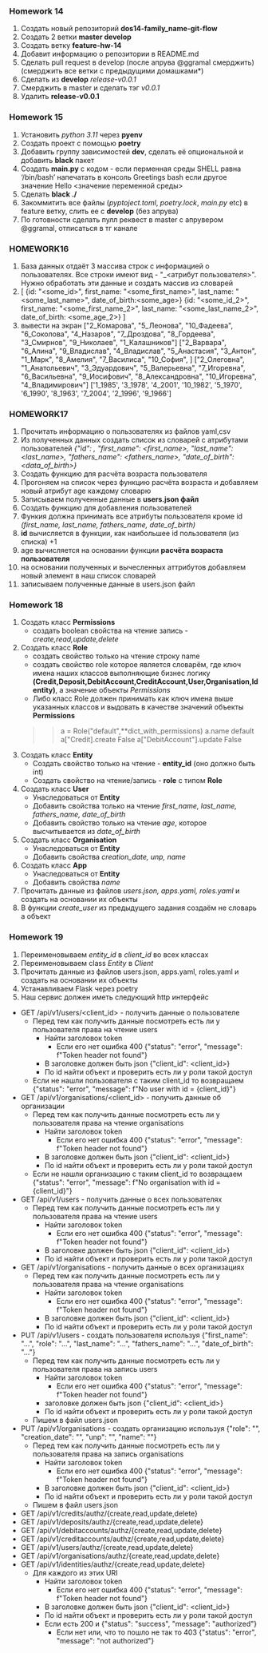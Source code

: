 ### Homework 14
1. Создать новый репозиторий **dos14-family_name-git-flow**
2. Создать 2 ветки **master develop**
3. Cоздать ветку **feature-hw-14**
4. Добавит информацию о репозитории в README.md
5. Сделать pull request в develop (после апрува
@ggramal смерджить) (cмерджить все ветки с
предыдущими домашками*)
6. Сделать из **develop** *release-v0.0.1*
7. Cмерджить в master и сделать тэг *v0.0.1*
8. Удалить **release-v0.0.1**

### Homework 15
1. Установить *python 3.11* через **pyenv**
2. Создать проект с помощью **poetry**
3. Добавить группу зависимостей **dev**, сделать её опциональной и добавить **black** пакет
4. Создать **main.py** с кодом - если перменная среды SHELL равна ‘/bin/bash’ напечатать в консоль Greetings bash если другое значение Hello <значение переменной среды>
5. Сделать **black ./**
5. Закоммитить все файлы (*pyptoject.toml*, *poetry.lock*, *main.py* etc) в feature ветку, слить ее с **develop** (без апрува)
6. По готовности сделать пулл реквест в master с апрувером @ggramal, отписаться в тг канале

### HOMEWORK16
1. База данных отдаёт 3 массива cтрок с информацией о пользователях. Все строки имеют вид -
"<id>_<атрибут пользователя>". Нужно обработать эти данные и создать массив из словарей
2. [
{id: "<some_id>", first_name: "<some_first_name>", last_name: "<some_last_name>", date_of_birth:<some_age>}
{id: "<some_id_2>", first_name: "<some_first_name_2>", last_name: "<some_last_name_2>", date_of_birth:
<some_age_2>}
]
3. вывести на экран
["2_Комарова", "5_Леонова", "10_Фадеева", "6_Соколова", "4_Назаров", "7_Дроздова", "8_Гордеева", "3_Смирнов",
"9_Николаев", "1_Калашников"]
["2_Варвара", "6_Алина", "9_Владислав", "4_Владислав", "5_Анастасия", "3_Антон", "1_Марк", "8_Амелия",
"7_Василиса", "10_София", ]
["2_Олеговна", "1_Анатольевич", "3_Эдуардович", "5_Валерьевна", "7_Игоревна", "6_Васильевна", "9_Иосифович",
"8_Александровна", "10_Игоревна", "4_Владимирович"]
['1_1985', '3_1978', '4_2001', '10_1982', '5_1970', '6_1990', '8_1963', '7_2004', '2_1996', '9_1966']

### HOMEWORK17
1. Прочитать информацию о пользователях из файлов yaml,csv 
2. Из полученных данных создать список из словарей с атрибутами пользователей *{"id": <id>, "first_name": <first_name>, "last_name": <last_name>, "fathers_name":   <fathers_name>, "date_of_birth": <data_of_birth>}*
3. Создать функцию для расчёта возраста пользователя 
4. Прогоняем на список через функцию расчёта возраста и добавляем новый атрибут age каждому словарю 
5. Записываем полученные данные в **users.json файл** 
6. Создать функцию для добавления пользователей
7. Функия должна принимать все атрибуты пользователя кроме id *(first_name, last_name, fathers_name, date_of_birth)* 
8. **id** вычисляется в функции, как наибольшее id пользователя (из списка) +1 
9. age вычисляется на основании функции **расчёта возраста пользователя** 
10. на основании полученных и вычесленных аттрибутов добавляем новый элемент в наш список словарей
11. записываем полученные данные в users.json файл
  
 ### Homework 18
 1. Создать класс **Permissions**
    - cоздать boolean свойства на чтение запись - *create,read,update,delete*
 2. Cоздать класс **Role**
    - создать свойство только на чтение строку name
    - cоздать свойство role которое является словарём, где ключ имена наших классов выполняющие бизнес логику **(Credit,Deposit,DebitAccount,CreditAccount,User,Organisation,Identity)**, а значение объекты *Permissions*
    - Либо класс Role должен принимать как ключ имена выше указанных классов и выдовать в качестве значений объекты **Permissions**
     >> a = Role("default",**dict_with_permissions)
     >> a.name
     default
     >> a["Credit].create
     False
     >> a["DebitAccount"].update
     False
3. Создать класс **Entity**
    - Создать свойство только на чтение - **entity_id** (оно должно быть int)
    - Cоздать свойcтво на чтение/запись - **role** с типом **Role**
4. Создать класс **User**
    - Унаследоваться от **Entity**
    - Добавить свойства только на чтение *first_name, last_name, fathers_name, date_of_birth*
    - Добавить свойство только на чтение *age*, которое высчитывается из *date_of_birth*
5. Создать класс **Organisation**
    - Унаследоваться от **Entity**
    - Добавить свойства *creation_date, unp, name*
6. Создать класс **App**
    - Унаследоваться от **Entity**
    - Добавить свойства *name*
7. Прочитать данные из файлов *users.json, apps.yaml, roles.yaml* и создать на основании их объекты
8. В функции *сreate_user* из предыдущего задания создаём не словарь а объект
  
  ### Homework 19
1. Переименовываем *entity_id* в *client_id* во всех классах 
2. Переименовываем class *Entity* в *Client*
3. Прочитать данные из файлов users.json, apps.yaml, roles.yaml и создать на основании их объекты 
4. Устанавливаем Flask через poetry
5. Наш сервис должен иметь следующий http интерфейс
  - GET /api/v1/users/<client_id> - получить данные о пользователе
    - Перед тем как получить данные посмотреть есть ли у пользователя права на чтение users
      - Найти заголовок token
        - Если его нет ошибка 400 {"status": "error", "message": f"Token header not found"}
      - В заголовке должен быть json {"client_id": <client_id>}
      - По id найти объект и проверить есть ли у роли такой доступ
    - Если не нашли пользователя с таким client_id то возвращаем {"status": "error", "message": f"No user with id = {client_id}"}
  - GET /api/v1/organisations/<client_id> - получить данные об организации 
    - Перед тем как получить данные посмотреть есть ли у пользователя права на чтение organisations
      - Найти заголовок token
        - Если его нет ошибка 400 {"status": "error", "message": f"Token header not found"}
      - В заголовке должен быть json {"client_id": <client_id>}
      - По id найти объект и проверить есть ли у роли такой доступ
    - Если не нашли организацию с таким client_id то возвращаем {"status": "error", "message": f"No organisation with id = {client_id}"}
  - GET /api/v1/users - получить данные о всех пользователях
    - Перед тем как получить данные посмотреть есть ли у пользователя права на чтение users
      - Найти заголовок token
        - Если его нет ошибка 400 {"status": "error", "message": f"Token header not found"}
      - В заголовке должен быть json {"client_id": <client_id>}
      - По id найти объект и проверить есть ли у роли такой доступ
  - GET /api/v1/organisations - получить данные о всех организациях
    - Перед тем как получить данные посмотреть есть ли у пользователя права на чтение organisations
      - Найти заголовок token
        - Если его нет ошибка 400 {"status": "error", "message": f"Token header not found"}
      - В заголовке должен быть json {"client_id": <client_id>}
      - По id найти объект и проверить есть ли у роли такой доступ
  - PUT /api/v1/users - создать пользователя используя {"first_name": "...", "role": "...", "last_name": "...", "fathers_name": "...", "date_of_birth": "..."}
    - Перед тем как получить данные посмотреть есть ли у пользователя права на запись users
      - Найти заголовок token
        - Если его нет ошибка 400 {"status": "error", "message": f"Token header not found"}
      -  заголовке должен быть json {"client_id": <client_id>}
      - По id найти объект и проверить есть ли у роли такой доступ
    - Пишем в файл users.json
  - PUT /api/v1/organisations - создать организацию используя {"role": "", "creation_date": "", "unp": "", "name": ""}
    - Перед тем как получить данные посмотреть есть ли у пользователя права на запись organisations
      - Найти заголовок token
        - Если его нет ошибка 400 {"status": "error", "message": f"Token header not found"}
      - В заголовке должен быть json {"client_id": <client_id>}
      - По id найти объект и проверить есть ли у роли такой доступ
    - Пишем в файл users.json
  - GET /api/v1/credits/authz/{create,read,update,delete}
  - GET /api/v1/deposits/authz/{create,read,update,delete}
  - GET /api/v1/debitaccounts/authz/{create,read,update,delete}
  - GET /api/v1/creditaccounts/authz/{create,read,update,delete}
  - GET /api/v1/users/authz/{create,read,update,delete}
  - GET /api/v1/organisations/authz/{create,read,update,delete}
  - GET /api/v1/identities/authz/{create,read,update,delete}
    - Для каждого из этих URI
      - Найти заголовок token
        - Если его нет ошибка 400 {"status": "error", "message": f"Token header not found"}
      - В заголовке должен быть json {"client_id": <client_id>}
      - По id найти объект и проверить есть ли у роли такой доступ
      - Если есть 200 и {"status": "success", "message": "authorized"}
        - Если нет или, что то пошло не так то  403 {"status": "error", "message": "not authorized"}  
  
  
  
  
  
  
  
  
  
  
  
  
  
  
  
  
  
  
  
